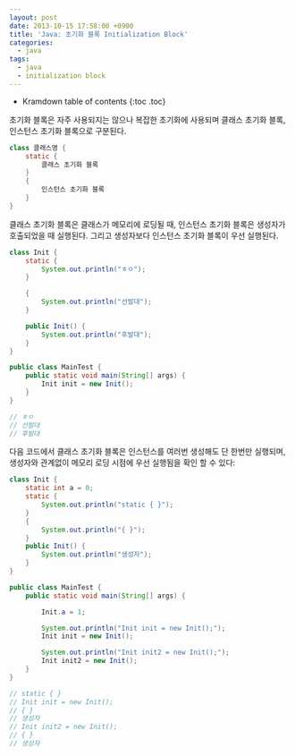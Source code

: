 ```yaml
---
layout: post
date: 2013-10-15 17:58:00 +0900
title: 'Java: 초기화 블록 Initialization Block'
categories:
  - java
tags:
  - java
  - initialization block
---
```


* Kramdown table of contents
{:toc .toc}

초기화 블록은 자주 사용되지는 않으나 복잡한 초기화에 사용되며 클래스 초기화 블록, 인스턴스 초기화 블록으로 구분된다.

```java
class 클래스명 {
    static {
        클래스 초기화 블록
    }
    {
        인스턴스 초기화 블록
    }
}
```

클래스 초기화 블록은 클래스가 메모리에 로딩될 때, 인스턴스 초기화 블록은 생성자가 호출되었을 때 실행된다. 그리고 생성자보다 인스턴스 초기화 블록이 우선 실행된다.

```java
class Init {
    static {
        System.out.println("ㅎㅇ");
    }

    {
        System.out.println("선발대");
    }

    public Init() {
        System.out.println("후발대");
    }
}

public class MainTest {
    public static void main(String[] args) {
        Init init = new Init();
    }
}

// ㅎㅇ
// 선발대
// 후발대
```

다음 코드에서 클래스 초기화 블록은 인스턴스를 여러번 생성해도 단 한번만 실행되며, 생성자와 관계없이 메모리 로딩 시점에 우선 실행됨을 확인 할 수 있다:

```java
class Init {
    static int a = 0;
    static {
        System.out.println("static { }");
    }
    {
        System.out.println("{ }");
    }
    public Init() {
        System.out.println("생성자");
    }
}

public class MainTest {
    public static void main(String[] args) {

        Init.a = 1;

        System.out.println("Init init = new Init();");
        Init init = new Init();

        System.out.println("Init init2 = new Init();");
        Init init2 = new Init();
    }
}

// static { }
// Init init = new Init();
// { }
// 생성자
// Init init2 = new Init();
// { }
// 생성자
```
